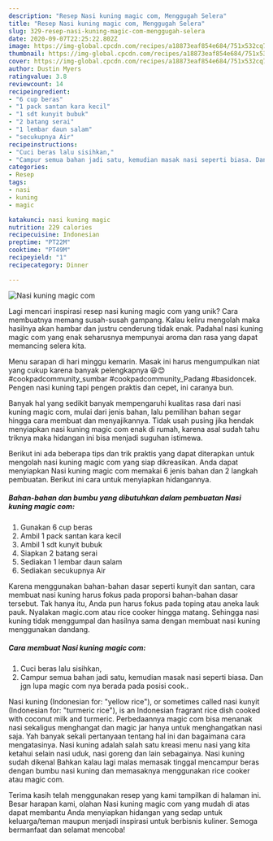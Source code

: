 ```yaml
---
description: "Resep Nasi kuning magic com, Menggugah Selera"
title: "Resep Nasi kuning magic com, Menggugah Selera"
slug: 329-resep-nasi-kuning-magic-com-menggugah-selera
date: 2020-09-07T22:25:22.802Z
image: https://img-global.cpcdn.com/recipes/a18873eaf854e684/751x532cq70/nasi-kuning-magic-com-foto-resep-utama.jpg
thumbnail: https://img-global.cpcdn.com/recipes/a18873eaf854e684/751x532cq70/nasi-kuning-magic-com-foto-resep-utama.jpg
cover: https://img-global.cpcdn.com/recipes/a18873eaf854e684/751x532cq70/nasi-kuning-magic-com-foto-resep-utama.jpg
author: Dustin Myers
ratingvalue: 3.8
reviewcount: 14
recipeingredient:
- "6 cup beras"
- "1 pack santan kara kecil"
- "1 sdt kunyit bubuk"
- "2 batang serai"
- "1 lembar daun salam"
- "secukupnya Air"
recipeinstructions:
- "Cuci beras lalu sisihkan,"
- "Campur semua bahan jadi satu, kemudian masak nasi seperti biasa. Dan jgn lupa magic com nya berada pada posisi cook.."
categories:
- Resep
tags:
- nasi
- kuning
- magic

katakunci: nasi kuning magic 
nutrition: 229 calories
recipecuisine: Indonesian
preptime: "PT22M"
cooktime: "PT49M"
recipeyield: "1"
recipecategory: Dinner

---
```



![Nasi kuning magic com](https://img-global.cpcdn.com/recipes/a18873eaf854e684/751x532cq70/nasi-kuning-magic-com-foto-resep-utama.jpg)

Lagi mencari inspirasi resep nasi kuning magic com yang unik? Cara membuatnya memang susah-susah gampang. Kalau keliru mengolah maka hasilnya akan hambar dan justru cenderung tidak enak. Padahal nasi kuning magic com yang enak seharusnya mempunyai aroma dan rasa yang dapat memancing selera kita.

Menu sarapan di hari minggu kemarin. Masak ini harus mengumpulkan niat yang cukup karena banyak pelengkapnya 😃😊 #cookpadcommunity_sumbar #cookpadcommunity_Padang #basidoncek. Pengen nasi kuning tapi pengen praktis dan cepet, ini caranya bun.

Banyak hal yang sedikit banyak mempengaruhi kualitas rasa dari nasi kuning magic com, mulai dari jenis bahan, lalu pemilihan bahan segar hingga cara membuat dan menyajikannya. Tidak usah pusing jika hendak menyiapkan nasi kuning magic com enak di rumah, karena asal sudah tahu triknya maka hidangan ini bisa menjadi suguhan istimewa.


Berikut ini ada beberapa tips dan trik praktis yang dapat diterapkan untuk mengolah nasi kuning magic com yang siap dikreasikan. Anda dapat menyiapkan Nasi kuning magic com memakai 6 jenis bahan dan 2 langkah pembuatan. Berikut ini cara untuk menyiapkan hidangannya.

<!--inarticleads1-->

##### Bahan-bahan dan bumbu yang dibutuhkan dalam pembuatan Nasi kuning magic com:

1. Gunakan 6 cup beras
1. Ambil 1 pack santan kara kecil
1. Ambil 1 sdt kunyit bubuk
1. Siapkan 2 batang serai
1. Sediakan 1 lembar daun salam
1. Sediakan secukupnya Air


Karena menggunakan bahan-bahan dasar seperti kunyit dan santan, cara membuat nasi kuning harus fokus pada proporsi bahan-bahan dasar tersebut. Tak hanya itu, Anda pun harus fokus pada toping atau aneka lauk pauk. Nyalakan magic.com atau rice cooker hingga matang. Sehingga nasi kuning tidak menggumpal dan hasilnya sama dengan membuat nasi kuning menggunakan dandang. 

<!--inarticleads2-->

##### Cara membuat Nasi kuning magic com:

1. Cuci beras lalu sisihkan,
1. Campur semua bahan jadi satu, kemudian masak nasi seperti biasa. Dan jgn lupa magic com nya berada pada posisi cook..


Nasi kuning (Indonesian for: &#34;yellow rice&#34;), or sometimes called nasi kunyit (Indonesian for: &#34;turmeric rice&#34;), is an Indonesian fragrant rice dish cooked with coconut milk and turmeric. Perbedaannya magic com bisa menanak nasi sekaligus menghangat dan magic jar hanya untuk menghangatkan nasi saja. Yah banyak sekali pertanyaan tentang hal ini dan bagaimana cara mengatasinya. Nasi kuning adalah salah satu kreasi menu nasi yang kita ketahui selain nasi uduk, nasi goreng dan lain sebagainya. Nasi kuning sudah dikenal Bahkan kalau lagi malas memasak tinggal mencampur beras dengan bumbu nasi kuning dan memasaknya menggunakan rice cooker atau magic com. 

Terima kasih telah menggunakan resep yang kami tampilkan di halaman ini. Besar harapan kami, olahan Nasi kuning magic com yang mudah di atas dapat membantu Anda menyiapkan hidangan yang sedap untuk keluarga/teman maupun menjadi inspirasi untuk berbisnis kuliner. Semoga bermanfaat dan selamat mencoba!
